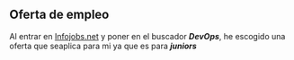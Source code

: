 ## Oferta de empleo
 Al entrar en [Infojobs.net](https://www.infojobs.net/) y poner en el buscador ***DevOps***, he escogido una oferta que seaplica para mi ya que es para ***juniors***
